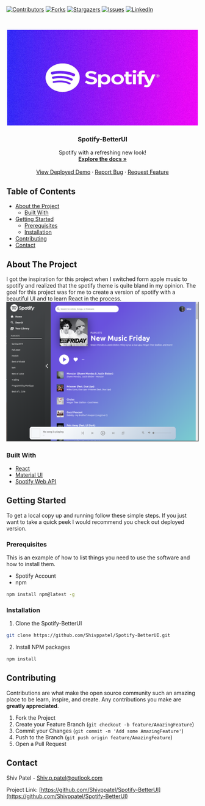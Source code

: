 [![Contributors][contributors-shield]][contributors-url]
[![Forks][forks-shield]][forks-url]
[![Stargazers][stars-shield]][stars-url]
[![Issues][issues-shield]][issues-url]
[![LinkedIn][linkedin-shield]][linkedin-url]

<!-- PROJECT LOGO -->
<br />
<p align="center">
  <a href="https://github.com/Shivppatel/Spotify-BetterUI">
    <img src="images/logo.jpg" alt="Logo" width="500" height="250">
  </a>

  <h3 align="center">Spotify-BetterUI</h3>

  <p align="center">
    Spotify with a refreshing new look!
    <br />
    <a href="https://github.com/Shivppatel/Spotify-BetterUI"><strong>Explore the docs »</strong></a>
    <br />
    <br />
    <a href="https://spotify-clone-shivppatel.herokuapp.com/">View Deployed Demo</a>
    ·
    <a href="https://github.com/Shivppatel/Spotify-BetterUI/issues">Report Bug</a>
    ·
    <a href="https://github.com/Shivppatel/Spotify-BetterUI/issues">Request Feature</a>
  </p>
</p>

<!-- TABLE OF CONTENTS -->

## Table of Contents

- [About the Project](#about-the-project)
  - [Built With](#built-with)
- [Getting Started](#getting-started)
  - [Prerequisites](#prerequisites)
  - [Installation](#installation)
- [Contributing](#contributing)
- [Contact](#contact)

<!-- ABOUT THE PROJECT -->

## About The Project

I got the inspiration for this project when I switched form apple music to spotify and realized that the spotify theme is quite bland in my opinion. The goal for this project was for me to create a version of spotify with a beautiful UI and to learn React in the process.
[![Product Name Screen Shot][product-screenshot]](https://spotify-clone-shivppatel.herokuapp.com/)

### Built With

- [React](https://reactjs.org)
- [Material UI](https://material-ui.com)
- [Spotify Web API](https://developer.spotify.com/documentation/web-api)

<!-- GETTING STARTED -->

## Getting Started

To get a local copy up and running follow these simple steps. If you just want to take a quick peek I would recommend you check out deployed version.

### Prerequisites

This is an example of how to list things you need to use the software and how to install them.

- Spotify Account
- npm

```sh
npm install npm@latest -g
```

### Installation

1. Clone the Spotify-BetterUI

```sh
git clone https://github.com/Shivppatel/Spotify-BetterUI.git
```

2. Install NPM packages

```sh
npm install
```

<!-- CONTRIBUTING -->

## Contributing

Contributions are what make the open source community such an amazing place to be learn, inspire, and create. Any contributions you make are **greatly appreciated**.

1. Fork the Project
2. Create your Feature Branch (`git checkout -b feature/AmazingFeature`)
3. Commit your Changes (`git commit -m 'Add some AmazingFeature'`)
4. Push to the Branch (`git push origin feature/AmazingFeature`)
5. Open a Pull Request

<!-- CONTACT -->

## Contact

Shiv Patel - Shiv.p.patel@outlook.com

Project Link: [https://github.com/Shivppatel/Spotify-BetterUI](https://github.com/Shivppatel/Spotify-BetterUI)

<!-- MARKDOWN LINKS & IMAGES -->
<!-- https://www.markdownguide.org/basic-syntax/#reference-style-links -->

[contributors-shield]: https://img.shields.io/github/contributors/Shivppatel/Spotify-BetterUI.svg?style=flat-square
[contributors-url]: https://github.com/Shivppatel/Spotify-BetterUI/graphs/contributors
[forks-shield]: https://img.shields.io/github/forks/Shivppatel/Spotify-BetterUI.svg?style=flat-square
[forks-url]: https://github.com/Shivppatel/Spotify-BetterUI/network/members
[stars-shield]: https://img.shields.io/github/stars/Shivppatel/Spotify-BetterUI.svg?style=flat-square
[stars-url]: https://github.com/Shivppatel/Spotify-BetterUI/stargazers
[issues-shield]: https://img.shields.io/github/issues/Shivppatel/Spotify-BetterUI.svg?style=flat-square
[issues-url]: https://github.com/Shivppatel/Spotify-BetterUI/issues
[license-shield]: https://img.shields.io/github/license/Shivppatel/Spotify-BetterUI.svg?style=flat-square
[license-url]: https://github.com/Shivppatel/Spotify-BetterUI/blob/master/LICENSE.txt
[linkedin-shield]: https://img.shields.io/badge/-LinkedIn-black.svg?style=flat-square&logo=linkedin&colorB=555
[linkedin-url]: https://linkedin.com/in/Shivppatel
[product-screenshot]: images/screenshot.png
